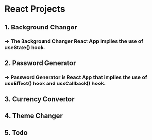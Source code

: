 # React Projects

## 1. Background Changer
### -> The Background Changer React App impiles the use of useState() hook.
## 2. Password Generator
### -> Password Generator is React App that implies the use of useEffect() hook and useCallback() hook.
## 3. Currency Convertor
## 4. Theme Changer
## 5. Todo